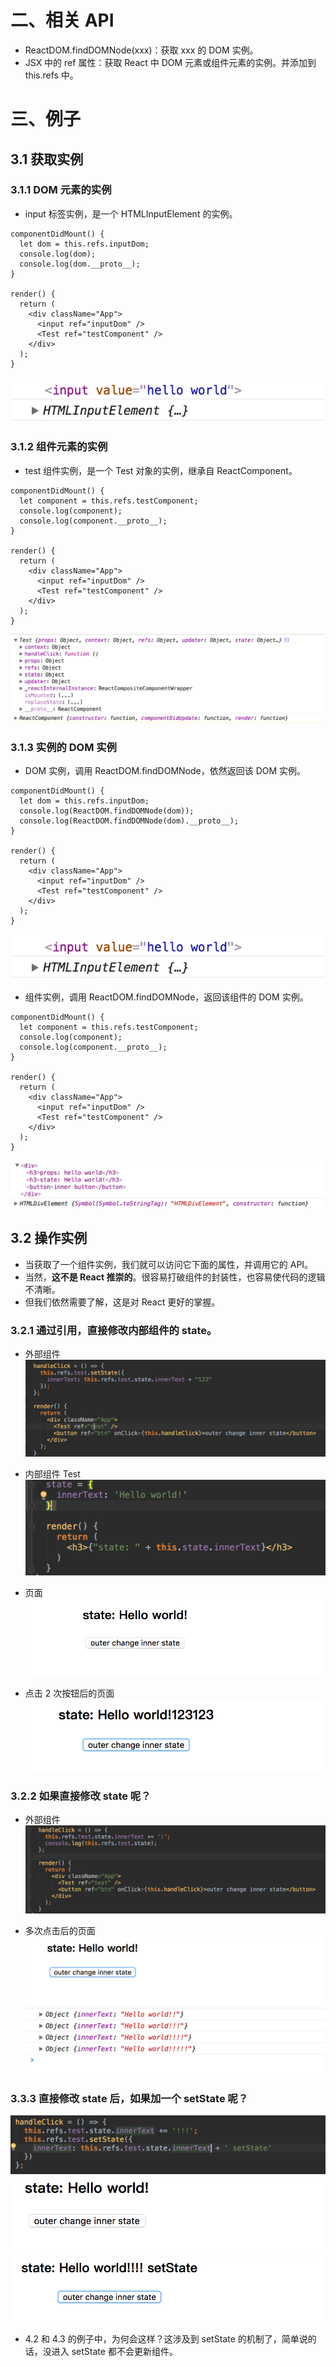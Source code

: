 # 二、相关 API
- ReactDOM.findDOMNode(xxx)：获取 xxx 的 DOM 实例。
- JSX 中的 ref 属性：获取 React 中 DOM 元素或组件元素的实例。并添加到 this.refs 中。


# 三、例子
## 3.1 获取实例
### 3.1.1 DOM 元素的实例
- input 标签实例，是一个 HTMLInputElement 的实例。

```
componentDidMount() {
  let dom = this.refs.inputDom;
  console.log(dom);
  console.log(dom.__proto__);
}

render() {
  return (
    <div className="App">
      <input ref="inputDom" />
      <Test ref="testComponent" />
    </div>
  );
}
```

![](./images1/1.png)

### 3.1.2 组件元素的实例
- test 组件实例，是一个 Test 对象的实例，继承自 ReactComponent。

```
componentDidMount() {
  let component = this.refs.testComponent;
  console.log(component);
  console.log(component.__proto__);
}

render() {
  return (
    <div className="App">
      <input ref="inputDom" />
      <Test ref="testComponent" />
    </div>
  );
}
```
![](./images1/2.png)

### 3.1.3 实例的 DOM 实例
- DOM 实例，调用 ReactDOM.findDOMNode，依然返回该 DOM 实例。

```
componentDidMount() {
  let dom = this.refs.inputDom;
  console.log(ReactDOM.findDOMNode(dom));
  console.log(ReactDOM.findDOMNode(dom).__proto__);
}

render() {
  return (
    <div className="App">
      <input ref="inputDom" />
      <Test ref="testComponent" />
    </div>
  );
}
```

![](./images1/1.png)

- 组件实例，调用 ReactDOM.findDOMNode，返回该组件的 DOM 实例。

```
componentDidMount() {
  let component = this.refs.testComponent;
  console.log(component);
  console.log(component.__proto__);
}

render() {
  return (
    <div className="App">
      <input ref="inputDom" />
      <Test ref="testComponent" />
    </div>
  );
}
```
![](./images1/3.png)

## 3.2 操作实例
- 当获取了一个组件实例，我们就可以访问它下面的属性，并调用它的 API。
- 当然，**这不是 React 推崇的**。很容易打破组件的封装性，也容易使代码的逻辑不清晰。
- 但我们依然需要了解，这是对 React 更好的掌握。

### 3.2.1 通过引用，直接修改内部组件的 state。
- 外部组件
![](./images1/4.png)

- 内部组件 Test
![](./images1/7.png)

- 页面
![](./images1/5.png)

- 点击 2 次按钮后的页面
![](./images1/6.png)

### 3.2.2 如果直接修改 state 呢？
- 外部组件
![](./images1/8.png)

- 多次点击后的页面
![](./images1/9.png)
![](./images1/10.png)

### 3.3.3 直接修改 state 后，如果加一个 setState 呢？
![](./images1/11.png)
![](./images1/12.png)
![](./images1/13.png)

- 4.2 和 4.3 的例子中，为何会这样？这涉及到 setState 的机制了，简单说的话，没进入 setState 都不会更新组件。











